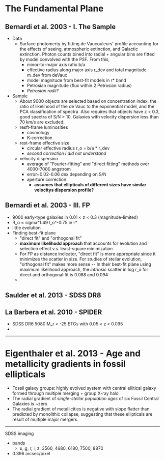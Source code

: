
# The Fundamental Plane
## Bernardi et al. 2003 - I. The Sample

* Data
    - Surface photomerty by fitting de Vaucouleurs' profile accounting for the effects of seeing, atmospheric extinction, and Galactic extinction. Photon counts bined into radial + angular bins are fitted by model convolved with the PSF. From this,
        + minor-to-major axis ratio b/a
        + effective radius along major axis r_dev and total magnitude m_dev from deVauc
        + model magnitude from best-fit models in r* band
        + Petrosian magnitude (flux within 2 Petrosian radius)
        + _Petrosian radii?_
* Sample
    - About 9000 objects are selected based on concentration index, the ratio of likelihood of the de Vauc to the exponential model, and the PCA classification of spectra. Also requires that objects have z < 0.3, good spectra of S/N > 10. Galaxies with velocity dispersion less than 70 km/s are excluded.
    - resft-frame luminosities
        + cosmology
        + K-correction
    - rest-frame effective size
        + circular effective radius r_o = b/a * r_dev
        + _second correction I did not understand_
    - velocity dispersion
        + average of "Fourier-fitting" and "direct fitting" methods over 4000-7000 angstrom
        + error~0.02-0.06 dex depending on S/N
        + aperture correction
            * **assumes that ellipticals of different sizes have similar velocitys dispersion profile?**

## Bernardi et al. 2003 - III. FP            

* 9000 early-type galaxies in 0.01 < z < 0.3 (magnitude-limited)
* R_o $\propto$ sigma^1.49 I_o^-0.75 in r*
* little evolution
* Finding best-fit plane
    - "direct fit" and "orthogonal fit"
    - **maximum likelihodd approach** that accounts for evolution and selection effect v.s. least-square minimization
    - For FP as distance indicator, "direct fit" is more appropriate since it minimizes the scatter in size. For studies of stellar evolution, "orthogonal fit" makes more sense -- In their best-fit plane using maximum likelihood approach, the _intrinsic_ scatter in log r_o for direct and orthogonal fit is 0.088 and 0.094
    - 

## Saulder et al. 2013 - SDSS DR8

## La Barbera et al. 2010 - SPIDER
* SDSS DR6 5080 M_r < -25 ETGs with 0.05 < z < 0.095
* 

* * *

# Eigenthaler et al. 2013 - Age and metallicity gradients in fossil ellipticals
* Fossil galaxy groups: highly evolved system with central ellitical galaxy formed through multiple merging + group X-ray halo
* The radial gradient of _single-stellar population ages_ of six Fossil Central Galaxies is ~zero.
* The radial gradient of metallicities is negative with slope flatter than predicted by monolithic collapse, suggesting that these ellipticals are result of multiple major mergers.


* * *

SDSS imaging
- bands
    + u, g, r, i, z: 3560, 4680, 6180, 7500, 8870
- 0.396 arcsec/pixel

